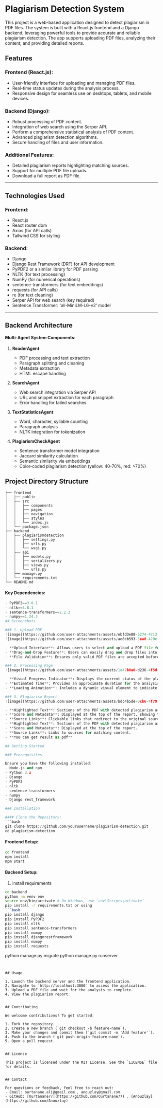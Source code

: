 # Plagiarism Detection System

This project is a web-based application designed to detect plagiarism in PDF files. The system is built with a React.js frontend and a Django backend, leveraging powerful tools to provide accurate and reliable plagiarism detection. The app supports uploading PDF files, analyzing their content, and providing detailed reports.

## Features

### Frontend (React.js):
- User-friendly interface for uploading and managing PDF files.
- Real-time status updates during the analysis process.
- Responsive design for seamless use on desktops, tablets, and mobile devices.

### Backend (Django):
- Robust processing of PDF content.
- Integration of web search using the Serper API.
- Perform a comprehensive statistical analysis of PDF content.
- Advanced plagiarism detection algorithms.
- Secure handling of files and user information.

### Additional Features:
- Detailed plagiarism reports highlighting matching sources.
- Support for multiple PDF file uploads.
- Download a full report as PDF file.
---

## Technologies Used

### Frontend:
- React.js
- React router dom
- Axios (for API calls)
- Tailwind CSS for styling

### Backend:
- Django
- Django Rest Framework (DRF) for API development
- PyPDF2 or a similar library for PDF parsing
- NLTK (for text processing)
- NumPy (for numerical operations)
- sentence-transformers (for text embeddings)
- requests (for API calls)
- re (for text cleaning)
- Serper API for web search (key required)
- Sentence Transformer: 'all-MiniLM-L6-v2' model

---

## Backend Architecture

#### Multi-Agent System Components:

1. **ReaderAgent**
   - PDF processing and text extraction
   - Paragraph splitting and cleaning
   - Metadata extraction
   - HTML escape handling

2. **SearchAgent**
   - Web search integration via Serper API
   - URL and snippet extraction for each paragraph
   - Error handling for failed searches

3. **TextStatisticsAgent**
   - Word, character, syllable counting
   - Paragraph analysis
   - NLTK integration for tokenization

4. **PlagiarismCheckAgent**
   - Sentence transformer model integration
   - Jaccard similarity calculation
   - Semantic similarity via embeddings
   - Color-coded plagiarism detection (yellow: 40-70%, red: >70%)


## Project Directory Structure

```
├── frontend
│   ├── public
│   ├── src
│   │   ├── components
│   │   ├── pages
│   │   ├── navigation
│   │   ├── styles
│   │   └── index.js
│   └── package.json
├── backend
│   ├── plagiarismdetection
│   │   ├── settings.py
│   │   ├── urls.py
│   │   └── wsgi.py
│   ├── api
│   │   ├── models.py
│   │   ├── serializers.py
│   │   ├── views.py
│   │   └── urls.py
│   ├── manage.py
│   └── requirements.txt
└── README.md
```


#### Key Dependencies:
```python
- PyPDF2==3.0.1
- nltk==3.8.1
- sentence-transformers==2.2.2
- numpy==1.24.3
## Screenshots

### 1. Upload PDF
![image](https://github.com/user-attachments/assets/ebfd3e88-5274-4713-8194-eeae33e2334f)
![image](https://github.com/user-attachments/assets/ae6cb593-5ea8-420e-9b22-d8ab28bf794f)

- **Upload Interface**: Allows users to select and upload a PDF file for plagiarism analysis.
- **Drag-and-Drop Feature**: Users can easily drag and drop files into the upload area.
- **File Validation**: Ensures only valid PDF files are accepted before proceeding to the next step.

### 2. Processing Page
![image](https://github.com/user-attachments/assets/1e47b8a6-d236-4f5d-ada6-1b106fb3892e)

- **Visual Progress Indicator**: Displays the current status of the plagiarism detection process, ensuring users are informed in real-time.
- **Estimated Time**: Provides an approximate duration for the analysis to complete.
- **Loading Animation**: Includes a dynamic visual element to indicate the application is actively processing the uploaded PDF file.

### 3. Plagiarism Report
![image](https://github.com/user-attachments/assets/bdc4b5de-0cb6-4f79-83a7-a01bf3731115)

- **Highlighted Text**: Sections of the PDF with detected plagiarism are highlighted. Users can click on these highlighted sections to view the corresponding source links or additional details.
- **Score and Metadata**: Displayed at the top of the report, showing the percentage of detected plagiarism and detailed metadata such as word count and analysis time.
- **Source Links**: Clickable links that redirect to the original sources of the matching content, allowing users to verify and review the similarities.
- **Highlighted Text**: Sections of the PDF with detected plagiarism are highlighted.
- **Score and Metadata**: Displayed at the top of the report.
- **Source Links**: Links to sources for matching content.
- **You can get result as pdf**

## Getting Started

### Prerequisites

Ensure you have the following installed:
- Node.js and npm
- Python 3.x
- Django
- PyPDF2
- nltk
- sentence-transformers
- numpy
- Django rest_framework 

### Installation

#### Clone the Repository:
```bash
git clone https://github.com/yourusername/plagiarism-detection.git
cd plagiarism-detection
```

#### Frontend Setup:
```bash
cd frontend
npm install
npm start
```

#### Backend Setup:
1. install requirements
```bash
cd backend
python -m venv env
source env/bin/activate # On Windows, use `env\Scripts\activate`
pip install -r requirements.txt or using
```bash
pip install django
pip install PyPDF2
pip install nltk
pip install sentence-transformers
pip install numpy
pip install djangorestframework
pip install numpy
pip install requests
````
python manage.py migrate
python manage.py runserver
```


## Usage

1. Launch the backend server and the frontend application.
2. Navigate to `http://localhost:3000` to access the application.
3. Upload a PDF file and wait for the analysis to complete.
4. View the plagiarism report.


## Contributing

We welcome contributions! To get started:

1. Fork the repository.
2. Create a new branch (`git checkout -b feature-name`).
3. Make your changes and commit them (`git commit -m 'Add feature'`).
4. Push to the branch (`git push origin feature-name`).
5. Open a pull request.


## License

This project is licensed under the MIT License. See the `LICENSE` file for details.


## Contact

For questions or feedback, feel free to reach out:
- Email: ourtanane.ali@gmail.com , anouzlay@gmail.com 
- GitHub: [Ourtanane77](https://github.com/Ourtanane77) , [Anouzlay](https://github.com/Anouzlay)
